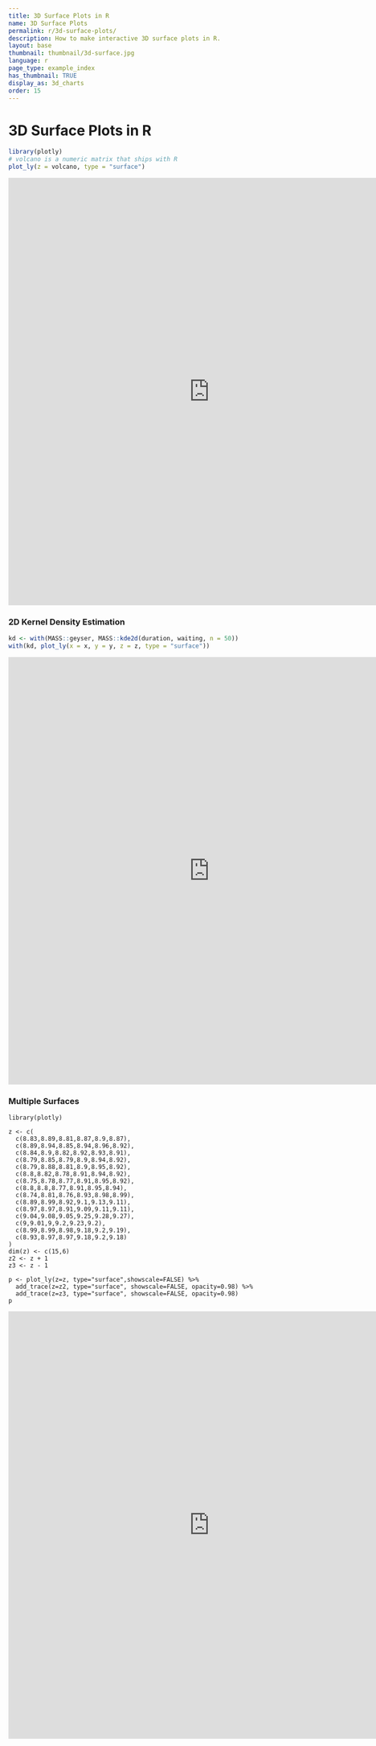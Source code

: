 ```yaml
---
title: 3D Surface Plots in R
name: 3D Surface Plots
permalink: r/3d-surface-plots/
description: How to make interactive 3D surface plots in R.
layout: base
thumbnail: thumbnail/3d-surface.jpg
language: r
page_type: example_index
has_thumbnail: TRUE
display_as: 3d_charts
order: 15
---
```



# 3D Surface Plots in R


```r
library(plotly)
# volcano is a numeric matrix that ships with R
plot_ly(z = volcano, type = "surface")
```

<iframe height="850" id="igraph" scrolling="no" seamless="seamless" src="https://plot.ly/~RPlotBot/171.embed" width="800" frameBorder="0"></iframe>

### 2D Kernel Density Estimation


```r
kd <- with(MASS::geyser, MASS::kde2d(duration, waiting, n = 50))
with(kd, plot_ly(x = x, y = y, z = z, type = "surface"))
```

<iframe height="850" id="igraph" scrolling="no" seamless="seamless" src="https://plot.ly/~RPlotBot/173.embed" width="800" frameBorder="0"></iframe>


### Multiple Surfaces

```{r, message=FALSE, heigh=850}
library(plotly)

z <- c(
  c(8.83,8.89,8.81,8.87,8.9,8.87),
  c(8.89,8.94,8.85,8.94,8.96,8.92),
  c(8.84,8.9,8.82,8.92,8.93,8.91),
  c(8.79,8.85,8.79,8.9,8.94,8.92),
  c(8.79,8.88,8.81,8.9,8.95,8.92),
  c(8.8,8.82,8.78,8.91,8.94,8.92),
  c(8.75,8.78,8.77,8.91,8.95,8.92),
  c(8.8,8.8,8.77,8.91,8.95,8.94),
  c(8.74,8.81,8.76,8.93,8.98,8.99),
  c(8.89,8.99,8.92,9.1,9.13,9.11),
  c(8.97,8.97,8.91,9.09,9.11,9.11),
  c(9.04,9.08,9.05,9.25,9.28,9.27),
  c(9,9.01,9,9.2,9.23,9.2),
  c(8.99,8.99,8.98,9.18,9.2,9.19),
  c(8.93,8.97,8.97,9.18,9.2,9.18)
)
dim(z) <- c(15,6)
z2 <- z + 1
z3 <- z - 1

p <- plot_ly(z=z, type="surface",showscale=FALSE) %>%
  add_trace(z=z2, type="surface", showscale=FALSE, opacity=0.98) %>%
  add_trace(z=z3, type="surface", showscale=FALSE, opacity=0.98)
p
```
<iframe width="800" height="850", id="igraph", frameborder="0" scrolling="no" src="https://plot.ly/~RPlotBot/2877.embed"></iframe>